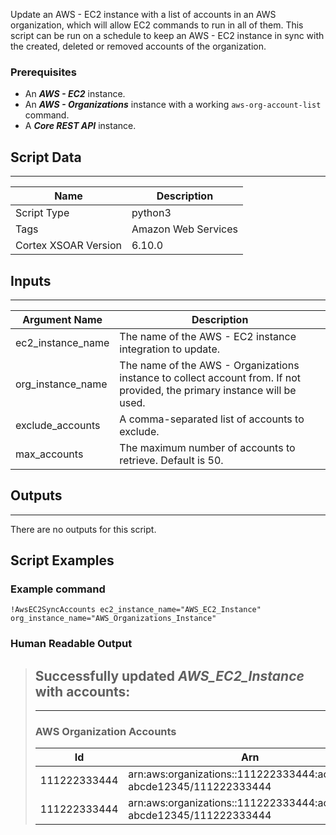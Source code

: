 Update an AWS - EC2 instance with a list of accounts in an AWS organization, which will allow EC2 commands to run in all of them.
This script can be run on a schedule to keep an AWS - EC2 instance in sync with the created, deleted or removed accounts of the organization.

### Prerequisites

- An ***AWS - EC2*** instance.
- An ***AWS - Organizations*** instance with a working `aws-org-account-list` command.
- A ***Core REST API*** instance.

## Script Data

---

| **Name** | **Description** |
| --- | --- |
| Script Type | python3 |
| Tags | Amazon Web Services |
| Cortex XSOAR Version | 6.10.0 |

## Inputs

---

| **Argument Name** | **Description** |
| --- | --- |
| ec2_instance_name | The name of the AWS - EC2 instance integration to update. |
| org_instance_name | The name of the AWS - Organizations instance to collect account from. If not provided, the primary instance will be used. |
| exclude_accounts | A comma-separated list of accounts to exclude. |
| max_accounts | The maximum number of accounts to retrieve. Default is 50. |

## Outputs

---
There are no outputs for this script.

## Script Examples

### Example command

```!AwsEC2SyncAccounts ec2_instance_name="AWS_EC2_Instance" org_instance_name="AWS_Organizations_Instance"```

### Human Readable Output

> ## Successfully updated ***AWS_EC2_Instance*** with accounts:
>
> ---  
>
>### AWS Organization Accounts
>
>|Id|Arn|Name|Email|JoinedMethod|JoinedTimestamp|Status|
>|---|---|---|---|---|---|---|
>| 111222333444 | arn:aws:organizations::111222333444:account/o-abcde12345/111222333444 | Name | user@xsoar.com | CREATED | 2023-09-04 09:17:14.299000+00:00 | ACTIVE |
>| 111222333444 | arn:aws:organizations::111222333444:account/o-abcde12345/111222333444 | John Doe | user@xsoar.com | INVITED | 2022-07-25 09:11:23.528000+00:00 | SUSPENDED |
